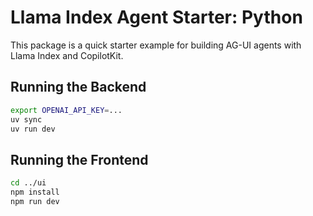 # Llama Index Agent Starter: Python

This package is a quick starter example for building AG-UI agents with Llama Index and CopilotKit.

## Running the Backend

```bash
export OPENAI_API_KEY=...
uv sync
uv run dev
```

## Running the Frontend

```bash
cd ../ui
npm install
npm run dev
```
